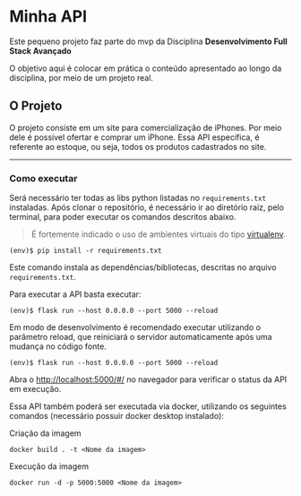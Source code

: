 # Minha API

Este pequeno projeto faz parte do mvp da Disciplina **Desenvolvimento Full Stack Avançado** 

O objetivo aqui é colocar em prática o conteúdo apresentado ao longo da disciplina, por meio de um projeto real.

## O Projeto

O projeto consiste em um site para comercialização de iPhones. Por meio dele é possível ofertar e comprar um iPhone.
Essa API específica, é referente ao estoque, ou seja, todos os produtos cadastrados no site.

---
### Como executar 


Será necessário ter todas as libs python listadas no `requirements.txt` instaladas.
Após clonar o repositório, é necessário ir ao diretório raiz, pelo terminal, para poder executar os comandos descritos abaixo.

> É fortemente indicado o uso de ambientes virtuais do tipo [virtualenv](https://virtualenv.pypa.io/en/latest/installation.html).

```
(env)$ pip install -r requirements.txt
```

Este comando instala as dependências/bibliotecas, descritas no arquivo `requirements.txt`.

Para executar a API  basta executar:

```
(env)$ flask run --host 0.0.0.0 --port 5000 --reload
```

Em modo de desenvolvimento é recomendado executar utilizando o parâmetro reload, que reiniciará o servidor
automaticamente após uma mudança no código fonte. 

```
(env)$ flask run --host 0.0.0.0 --port 5000 --reload
```

Abra o [http://localhost:5000/#/](http://localhost:5000/#/) no navegador para verificar o status da API em execução.

Essa API também poderá ser executada via docker, utilizando os seguintes comandos (necessário possuir docker desktop instalado):

Criação da imagem
```
docker build . -t <Nome da imagem>
```
Execução da imagem
```
docker run -d -p 5000:5000 <Nome da imagem>
```
